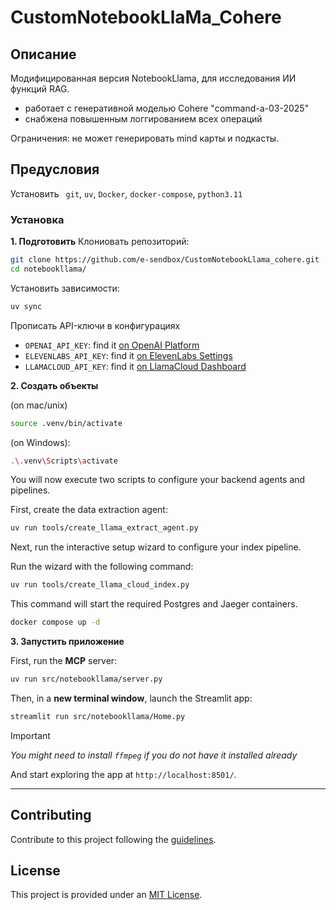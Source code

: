 # CustomNotebookLlaMa_Cohere

## Описание 

<p align="left">
  Модифицированная версия NotebookLlama, для исследования ИИ функций RAG. 
  
  - работает с генеративной моделью Cohere  "command-a-03-2025"
  - снабжена повышенным логгированием всех операций
  
  Ограничения: не может генерировать mind карты и подкасты. 
</p>

## Предусловия

Установить ` git`, `uv`, `Docker`, `docker-compose`, `python3.11`

### Установка
**1. Подготовить**
Клониовать репозиторий:
```bash
git clone https://github.com/e-sendbox/CustomNotebookLlama_cohere.git
cd notebookllama/
```
Установить зависимости:
```bash
uv sync
```
Прописать API-ключи в конфигурациях 

- `OPENAI_API_KEY`: find it [on OpenAI Platform](https://platform.openai.com/api-keys)
- `ELEVENLABS_API_KEY`: find it [on ElevenLabs Settings](https://elevenlabs.io/app/settings/api-keys)
- `LLAMACLOUD_API_KEY`: find it [on LlamaCloud Dashboard](https://cloud.llamaindex.ai?utm_source=demo&utm_medium=notebookLM)


**2. Создать объекты**

(on mac/unix)

```bash
source .venv/bin/activate
```

(on Windows):

```bash
.\.venv\Scripts\activate
```



You will now execute two scripts to configure your backend agents and pipelines.

First, create the data extraction agent:

```bash
uv run tools/create_llama_extract_agent.py
```

Next, run the interactive setup wizard to configure your index pipeline.



Run the wizard with the following command:

```bash
uv run tools/create_llama_cloud_index.py
```


This command will start the required Postgres and Jaeger containers.

```bash
docker compose up -d
```

**3. Запустить приложение**

First, run the **MCP** server:

```bash
uv run src/notebookllama/server.py
```

Then, in a **new terminal window**, launch the Streamlit app:

```bash
streamlit run src/notebookllama/Home.py
```

> [!IMPORTANT]
>
> _You might need to install `ffmpeg` if you do not have it installed already_

And start exploring the app at `http://localhost:8501/`.

---

## Contributing

Contribute to this project following the [guidelines](./CONTRIBUTING.md).

## License

This project is provided under an [MIT License](./LICENSE).
